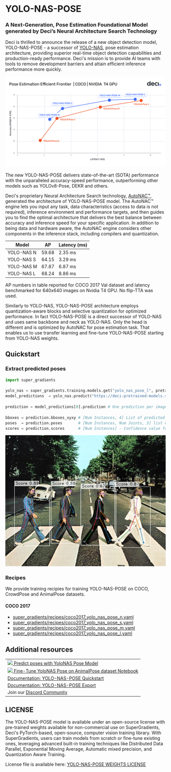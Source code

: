 # YOLO-NAS-POSE
### A Next-Generation, Pose Estimation Foundational Model generated by Deci’s Neural Architecture Search Technology

Deci is thrilled to announce the release of a new object detection model, YOLO-NAS-POSE - a successor of [YOLO-NAS](YOLONAS.md), 
pose estimation architecture, providing superior real-time object detection capabilities and production-ready performance. 
Deci's mission is to provide AI teams with tools to remove development barriers and attain efficient inference performance more quickly.

![YOLO-NAS-POSE](documentation/source/images/yolo_nas_pose_frontier_t4.png)

The new YOLO-NAS-POSE delivers state-of-the-art (SOTA) performance with the unparalleled accuracy-speed performance, outperforming other models such as YOLOv8-Pose, DEKR and others.

Deci's proprietary Neural Architecture Search technology, [AutoNAC™](https://deci.ai/technology/), generated the architecture of YOLO-NAS-POSE model. 
The AutoNAC™ engine lets you input any task, data characteristics (access to data is not required), inference environment and performance targets, 
and then guides you to find the optimal architecture that delivers the best balance between accuracy and inference speed for your specific application. 
In addition to being data and hardware aware, the AutoNAC engine considers other components in the inference stack, including compilers and quantization.

| Model            | AP    | Latency (ms) |
|------------------|-------|--------------|
| YOLO-NAS N       | 59.68 | 2.35 ms      |
| YOLO-NAS S       | 64.15 | 3.29 ms      |
| YOLO-NAS M       | 67.87 | 6.87 ms      |
| YOLO-NAS L       | 68.24 | 8.86 ms      |

AP numbers in table reported for COCO 2017 Val dataset and latency benchmarked for 640x640 images on Nvidia T4 GPU.
No flip-TTA was used.

Similarly to YOLO-NAS, YOLO-NAS-POSE architecture employs quantization-aware blocks and selective quantization for optimized performance. 
In fact YOLO-NAS-POSE is a direct successor of YOLO-NAS and uses same backbone and neck as YOLO-NAS. 
Only the head is different and is optimized by AutoNAC for pose estimation task. 
That enables us to use transfer learning and fine-tune YOLO-NAS-POSE starting from YOLO-NAS weights.


## Quickstart

### Extract predicted poses 

```python
import super_gradients

yolo_nas = super_gradients.training.models.get("yolo_nas_pose_l", pretrained_weights="coco_pose").cuda()
model_predictions  = yolo_nas.predict("https://deci-pretrained-models.s3.amazonaws.com/sample_images/beatles-abbeyroad.jpg", conf=0.5).show()

prediction = model_predictions[0].prediction # One prediction per image - Here we work with 1 image, so we get the first.

bboxes = prediction.bboxes_xyxy # [Num Instances, 4] List of predicted bounding boxes for each object 
poses  = prediction.poses       # [Num Instances, Num Joints, 3] list of predicted joints for each detected object (x,y, confidence)
scores = prediction.scores      # [Num Instances] - Confidence value for each predicted instance
```

![YOLO-NAS-POSE Predict Demo](documentation/source/images/yolo_nas_pose_predict_demo.jpg)

### Recipes

We provide training recipies for training YOLO-NAS-POSE on COCO, CrowdPose and AnimalPose datasets. 

#### COCO 2017

* [super_gradients/recipes/coco2017_yolo_nas_pose_n.yaml](src/super_gradients/recipes/coco2017_yolo_nas_pose_n.yaml)
* [super_gradients/recipes/coco2017_yolo_nas_pose_s.yaml](src/super_gradients/recipes/coco2017_yolo_nas_pose_s.yaml)
* [super_gradients/recipes/coco2017_yolo_nas_pose_m.yaml](src/super_gradients/recipes/coco2017_yolo_nas_pose_m.yaml)
* [super_gradients/recipes/coco2017_yolo_nas_pose_l.yaml](src/super_gradients/recipes/coco2017_yolo_nas_pose_l.yaml)


## Additional resources

<table>
<tr>
    <td>   
        <a target="_blank" href="https://colab.research.google.com/drive/1O4N5Vbzv0rfkT81LQidPktX8RtoS5A40">
            <img src="./documentation/assets/SG_img/colab_logo.png" /> Predict poses with YoloNAS Pose Model
        </a>
    </td>
</tr>
<tr>
    <td>   
        <a target="_blank" href="https://colab.research.google.com/drive/1agLj0aGx48C_rZPrTkeA18kuncack6lF">
            <img src="./documentation/assets/SG_img/colab_logo.png" /> Fine-Tune YoloNAS Pose on AnimalPose dataset Notebook
        </a>
    </td>
</tr>
<tr>
    <td>   
        <a target="_blank" href="documentation/source/YoloNASPoseQuickstart.md"> 
            Documentation: YOLO-NAS-POSE Quickstart 
        </a>
    </td>
</tr>
<tr>
    <td>   
        <a target="_blank" href="documentation/source/models_export_pose.md"> 
            Documentation: YOLO-NAS-POSE Export 
        </a>
    </td>
</tr>
<tr>
    <td>   
        Join our <a target="_blank" href="https://discord.gg/2v6cEGMREN">
             Discord Community
        </a>
    </td>
</tr>
</table>


## LICENSE

The YOLO-NAS-POSE model is available under an open-source license with pre-trained weights available for non-commercial use on SuperGradients, Deci's PyTorch-based, open-source, computer vision training library. 
With SuperGradients, users can train models from scratch or fine-tune existing ones, leveraging advanced built-in training techniques like Distributed Data Parallel, Exponential Moving Average, Automatic mixed precision, and Quantization Aware Training.

License file is available here: [YOLO-NAS-POSE WEIGHTS LICENSE](LICENSE.YOLONAS-POSE.md)
